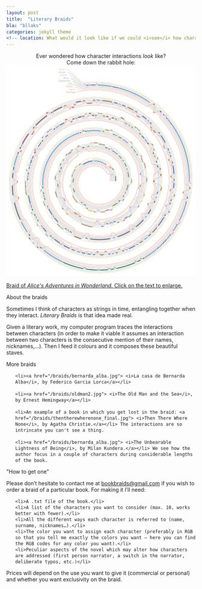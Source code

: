 ```yaml
---
layout: post
title:  "Literary Braids"
bla: "bllaks"
categories: jekyll theme
<!-- location: What would it look like if we could <i>see</i> how characters interact between them? -->
---
```



<center> Ever wondered how character interactions <i>look</i> like? </center>


<center> Come down the rabbit hole: </center>

<div class="post-image">
    <img src="/alice_2000.jpg" alt="A full-size image example" alt = "" height /><a href="/alice_squared.jpg">
    <p class="post-image-caption">Braid of <i> Alice's Adventures in Wonderland.</i> Click on the text to enlarge.</p></a>
</div>


<p class="post-date" | text-align: center> About the braids </p>

Sometimes I think of characters as strings in time, entangling together when they interact. <i>Literary Braids</i> is that idea made real.
 
Given a literary work, my computer program traces the interactions between characters (in order to make it viable it assumes an interaction between two characters is the consecutive mention of their names, nicknames,...). Then I feed it colours and it composes these beautiful staves.




<p class="post-date"> More braids </p>

<ul style="list-style-type:disc">
  
    <li><a href="/braids/bernarda_alba.jpg"> <i>La casa de Bernarda Alba</i>, by Federico Garcia Lorca</a></li>
  
    <li><a href="/braids/oldman2.jpg"> <i>The Old Man and the Sea</i>, by Ernest Hemingway</a></li>
  
    <li>An example of a book in which you get lost in the braid: <a href="/braids/thentherewherenone_final.jpg"> <i>Then There Where None</i>, by Agatha Christie.</a></li> The interactions are so intrincate you can't see a thing.
  
    <li><a href="/braids/bernarda_alba.jpg"> <i>The Unbearable Lightness of Being</i>, by Milan Kundera.</a></li> We see how the author focus in a couple of characters during considerable lengths of the book.
    
    
  
</ul>   
    
<p class="post-date"> "How to get one" </p>
    
Please don’t hesitate to contact me at bookbraids@gmail.com if you wish to order a braid of a particular book. For making it I’ll need:
 <ol type="1">
  
    <li>A .txt file of the book.</li>
    <li>A list of the characters you want to consider (max. 10, works better with fewer).</li>
    <li>All the different ways each character is referred to (name, surname, nicknames…).</li>
    <li>The color you want to assign each character (preferably in RGB so that you tell me exactly the colors you want – here you can find the RGB codes for any color you want).</li>
    <li>Peculiar aspects of the novel which may alter how characters are addressed (first person narrator, a switch in the narrator, deliberate typos, etc.)</li>

</ol> 
Prices will depend on the use you want to give it (commercial or personal) and whether you want exclusivity on the braid.
   





   

